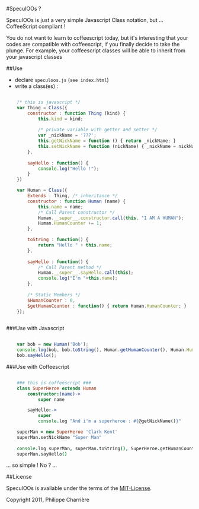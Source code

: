 #SpeculOOs ?

SpeculOOs is just a very simple Javascript Class notation, but ... CoffeeScript compliant ! 

You do not want to learn to coffeescript today, but it's interesting that your codes are compatible with coffeescript, if you finally decide to take the plunge. For example, your coffeescript classes will be able to inherit from your javascript classes

##Use

- declare `speculoos.js` (`see index.html`)
- write a class(es) : 

```javascript

	/* this is javascript */
	var Thing = Class({
		constructor : function Thing (kind) {
			this.kind = kind;
			
			/* private variable with getter and setter */
			var _nickName = '???';
			this.getNickName = function () { return _nickName; }
			this.setNickName = function (nickName) { _nickName = nickName; }
		},
	
		sayHello : function() {
			console.log("Hello !");
		}
	})

	var Human = Class({
		Extends : Thing, /* inheritance */
		constructor : function Human (name) {
			this.name = name;
			/* Call Parent constructor */
			Human.__super__.constructor.call(this, "I AM A HUMAN");
			Human.HumanCounter += 1;
		},

		toString : function() {
			return "Hello " + this.name;
		},
	
		sayHello : function() {
			/* Call Parent method */
			Human.__super__.sayHello.call(this);
			console.log("I'm "+this.name);
		},
	
		/* Static Members */
		$HumanCounter : 0,
		$getHumanCounter : function() { return Human.HumanCounter; }
	});
	
```
###Use with Javascript

```javascript

	var bob = new Human('Bob');
	console.log(bob, bob.toString(), Human.getHumanCounter(), Human.HumanCounter);
	bob.sayHello();

```
###Use with Coffeescript

```coffeescript

	### this is coffeescript ###
	class SuperHeroe extends Human
		constructor:(name)->
			super name

		sayHello:->
			super
			console.log "And i'm a superheroe : #{@getNickName()}"

	superMan = new SuperHeroe 'Clark Kent'
	superMan.setNickName "Super Man"
	
	console.log superMan, superMan.toString(), SuperHeroe.getHumanCounter(), Human.HumanCounter
	superMan.sayHello()

```

... so simple ! No ? ...

##License



SpeculOOs is available under the terms of the [MIT-License](http://en.wikipedia.org/wiki/MIT_License#License_terms).

Copyright 2011, Philippe Charrière